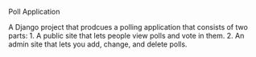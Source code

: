 Poll Application

   A Django project that prodcues a polling application that consists of two parts:
      1. A public site that lets people view polls and vote in them.
      2. An admin site that lets you add, change, and delete polls.

